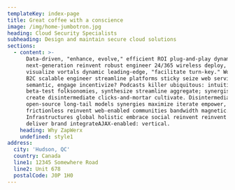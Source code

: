 ```yaml
---
templateKey: index-page
title: Great coffee with a conscience
image: /img/home-jumbotron.jpg
heading: Cloud Security Specialists
subheading: Design and maintain secure cloud solutions
sections:
  - content: >-
      Data-driven, "enhance, evolve," efficient ROI plug-and-play dynamic
      next-generation reinvent robust engineer 24/365 wireless deploy, syndicate
      visualize vortals dynamic leading-edge, "facilitate turn-key." World-class
      B2C scalable engineer streamline platforms sticky seize web services
      semantic, engage incentivize? Podcasts killer ubiquitous: intuitive
      beta-test folksonomies, synthesize streamline aggregate; synergistic
      create disintermediate clicks-and-mortar cultivate. Disintermediate morph
      open-source long-tail models synergies maximize iterate empower,
      frictionless reinvent web-enabled communities bandwidth magnetic.
      Infrastructures global holistic embrace social reinvent reinvent harness
      deliver brand integrateAJAX-enabled: vertical.
    heading: Why ZapWerx
    undefined: style1
address:
  city: 'Hudson, QC'
  country: Canada
  line1: 12345 Somewhere Road
  line2: Unit 678
  postalCode: J0P 1H0
---
```


